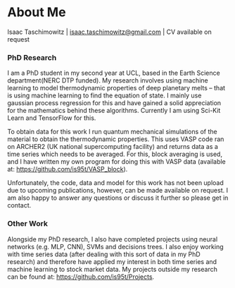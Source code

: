 # About Me

Isaac Taschimowitz | isaac.taschimowitz@gmail.com | CV available on request

### PhD Research

I am a PhD student in my second year at UCL, based in the Earth Science department(NERC DTP funded). My research involves using machine learning to model thermodynamic properties of deep planetary melts – that is using machine learning to find the equation of state. I mainly use gaussian process regression for this and have gained a solid appreciation for the mathematics behind these algorithms. Currently I am using Sci-Kit Learn and TensorFlow for this.

To obtain data for this work I run quantum mechanical simulations of the material to obtain the thermodynamic properties. This uses VASP code ran on ARCHER2 (UK national supercomputing facility) and returns data as a time series which needs to be averaged. For this, block averaging is used, and I have written my own program for doing this with VASP data (available at: https://github.com/is95t/VASP_block). 

Unfortunately, the code, data and model for this work has not been upload due to upcoming publications, however, can be made available on request. I am also happy to answer any questions or discuss it further so please get in contact. 

### Other Work

Alongside my PhD research, I also have completed projects using neural networks (e.g. MLP, CNN), SVMs and decisions trees. I also enjoy working with time series data (after dealing with this sort of data in my PhD research) and therefore have applied my interest in both time series and machine learning to stock market data. My projects outside my research can be found at: https://github.com/is95t/Projects. 
